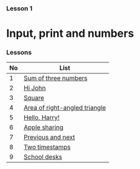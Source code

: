 
### Lesson 1
# Input, print and numbers

### Lessons
No | List
---| -------------
1  | [Sum of three numbers](lesson-1/01)
2  | [Hi John](lesson-1/02)
3  | [Square](lesson-1/03)
4  | [Area of right-angled triangle](lesson-1/04)
5  | [Hello, Harry!](lesson-1/05)
6  | [Apple sharing](lesson-1/06)
7  | [Previous and next](lesson-1/07)
8  | [Two timestamps](lesson-1/08)
9  | [School desks](lesson-1/09)